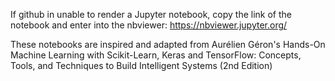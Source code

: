 If github in unable to render a Jupyter notebook, copy the link of the notebook and enter into the nbviewer: https://nbviewer.jupyter.org/

These notebooks are inspired and adapted from Aurélien Géron's Hands-On Machine Learning with Scikit-Learn, Keras and TensorFlow: Concepts, Tools, and Techniques to Build Intelligent Systems (2nd Edition) 
